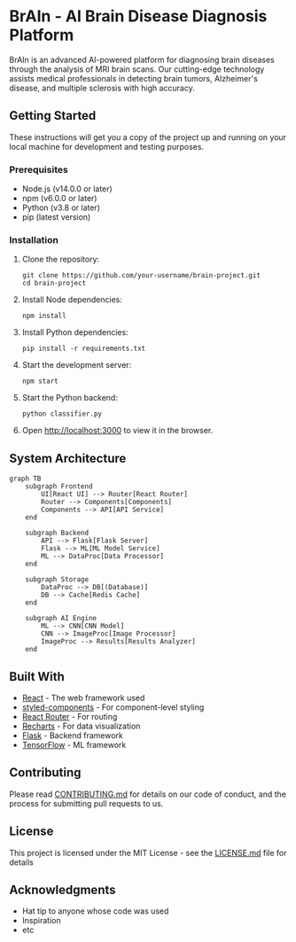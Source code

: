 # BrAIn - AI Brain Disease Diagnosis Platform

BrAIn is an advanced AI-powered platform for diagnosing brain diseases through the analysis of MRI brain scans. Our cutting-edge technology assists medical professionals in detecting brain tumors, Alzheimer's disease, and multiple sclerosis with high accuracy.

## Getting Started

These instructions will get you a copy of the project up and running on your local machine for development and testing purposes.

### Prerequisites

- Node.js (v14.0.0 or later)
- npm (v6.0.0 or later)
- Python (v3.8 or later)
- pip (latest version)

### Installation

1. Clone the repository:
   ```
   git clone https://github.com/your-username/brain-project.git
   cd brain-project
   ```

2. Install Node dependencies:
   ```
   npm install
   ```

3. Install Python dependencies:
   ```
   pip install -r requirements.txt
   ```

4. Start the development server:
   ```
   npm start
   ```

5. Start the Python backend:
   ```
   python classifier.py
   ```

6. Open [http://localhost:3000](http://localhost:3000) to view it in the browser.

## System Architecture

```mermaid
graph TB
    subgraph Frontend
        UI[React UI] --> Router[React Router]
        Router --> Components[Components]
        Components --> API[API Service]
    end
    
    subgraph Backend
        API --> Flask[Flask Server]
        Flask --> ML[ML Model Service]
        ML --> DataProc[Data Processor]
    end
    
    subgraph Storage
        DataProc --> DB[(Database)]
        DB --> Cache[Redis Cache]
    end
    
    subgraph AI Engine
        ML --> CNN[CNN Model]
        CNN --> ImageProc[Image Processor]
        ImageProc --> Results[Results Analyzer]
    end
```

## Built With

- [React](https://reactjs.org/) - The web framework used
- [styled-components](https://styled-components.com/) - For component-level styling
- [React Router](https://reactrouter.com/) - For routing
- [Recharts](https://recharts.org/) - For data visualization
- [Flask](https://flask.palletsprojects.com/) - Backend framework
- [TensorFlow](https://tensorflow.org/) - ML framework

## Contributing

Please read [CONTRIBUTING.md](CONTRIBUTING.md) for details on our code of conduct, and the process for submitting pull requests to us.

## License

This project is licensed under the MIT License - see the [LICENSE.md](LICENSE.md) file for details

## Acknowledgments

* Hat tip to anyone whose code was used
* Inspiration
* etc
